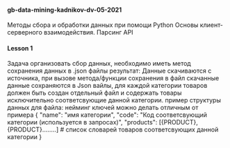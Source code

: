 #### gb-data-mining-kadnikov-dv-05-2021
Методы сбора и обработки данных при помощи Python
Основы клиент-серверного взаимодействия. Парсинг API


#### Lesson 1
Задача организовать сбор данных, необходимо иметь метод сохранения данных в .json файлы
результат: Данные скачиваются с источника, при вызове метода/функции сохранения в файл скачанные данные сохраняются в Json вайлы, для каждой категории товаров должен быть создан отдельный файл и содержать товары исключительно соответсвующие данной категории.
пример структуры данных для файла: 
нейминг ключей можно делать отличным от примера
{
"name": "имя категории",
"code": "Код соответсвующий категории (используется в запросах)",
"products": [{PRODUCT}, {PRODUCT}........] # список словарей товаров соответсвующих данной категории
}
